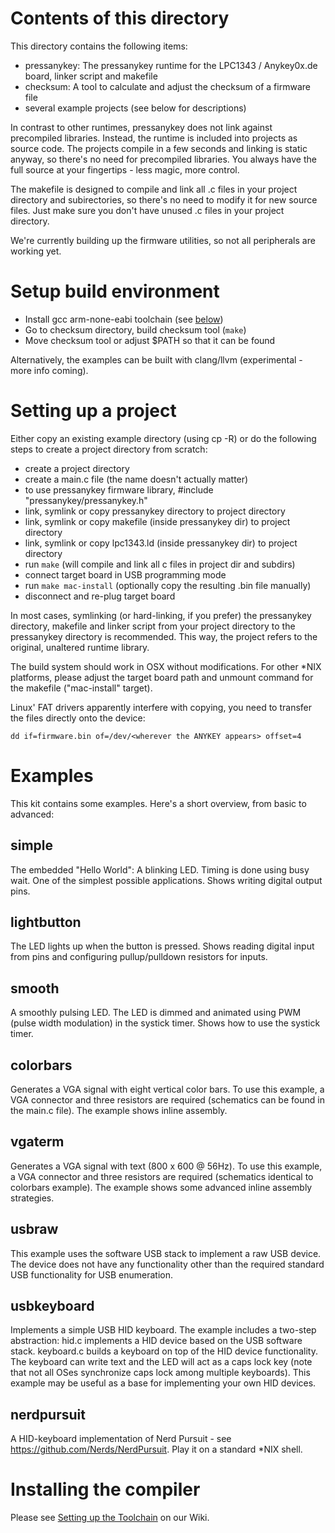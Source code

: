 Contents of this directory
==========================

This directory contains the following items:

- pressanykey: The pressanykey runtime for the LPC1343 / Anykey0x.de
  board, linker script and makefile
- checksum: A tool to calculate and adjust the checksum of a firmware
  file
- several example projects (see below for descriptions)

In contrast to other runtimes, pressanykey does not link against
precompiled libraries. Instead, the runtime is included into projects as
source code. The projects compile in a few seconds and linking is static
anyway, so there's no need for precompiled libraries. You always have
the full source at your fingertips - less magic, more control.

The makefile is designed to compile and link all .c files in your
project directory and subirectories, so there's no need to modify it for
new source files. Just make sure you don't have unused .c files in your
project directory.

We're currently building up the firmware utilities, so not all
peripherals are working yet.

Setup build environment
=======================

- Install gcc arm-none-eabi toolchain (see [below](#installing-the-compiler)) 
- Go to checksum directory, build checksum tool (`make`)
- Move checksum tool or adjust $PATH so that it can be found

Alternatively, the examples can be built with clang/llvm (experimental -
more info coming).

Setting up a project
====================

Either copy an existing example directory (using cp -R) or do the
following steps to create a project directory from scratch:

- create a project directory
- create a main.c file (the name doesn't actually matter)
- to use pressanykey firmware library, #include
  "pressanykey/pressanykey.h"
- link, symlink or copy pressanykey directory to project directory
- link, symlink or copy makefile (inside pressanykey dir) to project
  directory
- link, symlink or copy lpc1343.ld (inside pressanykey dir) to project
  directory
- run `make` (will compile and link all c files in project dir and subdirs)
- connect target board in USB programming mode
- run `make mac-install` (optionally copy the resulting .bin file manually)
- disconnect and re-plug target board

In most cases, symlinking (or hard-linking, if you prefer) the
pressanykey directory, makefile and linker script from your project
directory to the pressanykey directory is recommended. This way, the
project refers to the original, unaltered runtime library. 

The build system should work in OSX without modifications. For other
*NIX platforms, please adjust the target board path and unmount command
for the makefile ("mac-install" target).

Linux' FAT drivers apparently interfere with copying, you need to transfer
the files directly onto the device:

    dd if=firmware.bin of=/dev/<wherever the ANYKEY appears> offset=4

Examples
========

This kit contains some examples. Here's a short overview, from basic to
advanced:

simple 
------

The embedded "Hello World": A blinking LED. Timing is done using busy
wait. One of the simplest possible applications. Shows writing digital
output pins.

lightbutton
-----------

The LED lights up when the button is pressed. Shows reading digital
input from pins and configuring pullup/pulldown resistors for inputs.

smooth
------

A smoothly pulsing LED. The LED is dimmed and animated using PWM (pulse
width modulation) in the systick timer. Shows how to use the systick
timer.

colorbars
---------

Generates a VGA signal with eight vertical color bars. To use this
example, a VGA connector and three resistors are required (schematics
can be found in the main.c file). The example shows inline assembly.

vgaterm
-------

Generates a VGA signal with text (800 x 600 @ 56Hz). To use this
example, a VGA connector and three resistors are required (schematics
identical to colorbars example). The example shows some advanced inline
assembly strategies.

usbraw
------

This example uses the software USB stack to implement a raw USB device. The device does not have any functionality other than the required standard USB functionality for USB enumeration.

usbkeyboard
-----------

Implements a simple USB HID keyboard. The example includes a two-step abstraction: hid.c implements a HID device based on the USB software stack. keyboard.c builds a keyboard on top of the HID device functionality. The keyboard can write text and the LED will act as a caps lock key (note that not all OSes synchronize caps lock among multiple keyboards). This example may be useful as a base for implementing your own HID devices.

nerdpursuit
-----------
A HID-keyboard implementation of Nerd Pursuit - see https://github.com/Nerds/NerdPursuit. Play it on a standard *NIX shell.



Installing the compiler
=======================

Please see [Setting up the Toolchain](https://github.com/anykey0xde/anykey-sdk/wiki/Setting-up-the-Toolchain) on our Wiki.









